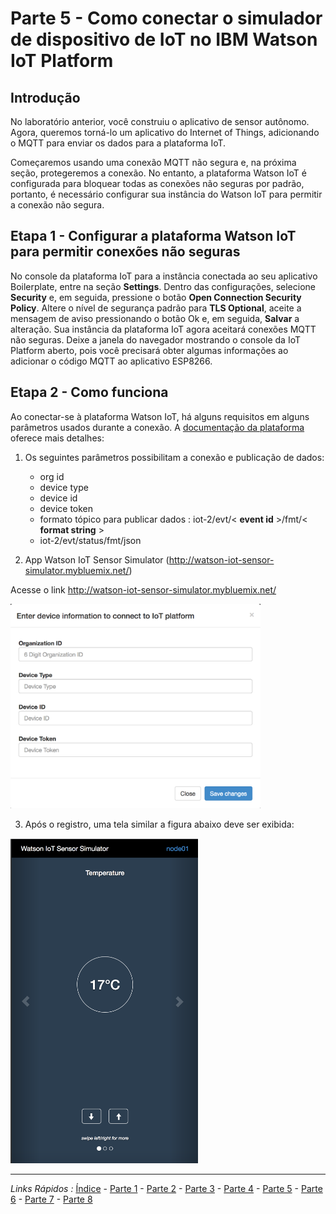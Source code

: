 # Parte 5 - Como conectar o simulador de dispositivo de IoT no IBM Watson IoT Platform

## Introdução

No laboratório anterior, você construiu o aplicativo de sensor autônomo. Agora, queremos torná-lo um aplicativo do Internet of Things, adicionando o MQTT para enviar os dados para a plataforma IoT.

Começaremos usando uma conexão MQTT não segura e, na próxima seção, protegeremos a conexão. No entanto, a plataforma Watson IoT é configurada para bloquear todas as conexões não seguras por padrão, portanto, é necessário configurar sua instância do Watson IoT para permitir a conexão não segura.

## Etapa 1 - Configurar a plataforma Watson IoT para permitir conexões não seguras

No console da plataforma IoT para a instância conectada ao seu aplicativo Boilerplate, entre na seção **Settings**. Dentro das configurações, selecione **Security** e, em seguida, pressione o botão **Open Connection Security Policy**. Altere o nível de segurança padrão para **TLS Optional**, aceite a mensagem de aviso pressionando o botão Ok e, em seguida, **Salvar** a alteração. Sua instância da plataforma IoT agora aceitará conexões MQTT não seguras. Deixe a janela do navegador mostrando o console da IoT Platform aberto, pois você precisará obter algumas informações ao adicionar o código MQTT ao aplicativo ESP8266.


## Etapa 2 - Como funciona

Ao conectar-se à plataforma Watson IoT, há alguns requisitos em alguns parâmetros usados durante a conexão.
A [documentação da plataforma](https://console.bluemix.net/docs/services/IoT/reference/security/connect_devices_apps_gw.html#connect_devices_apps_gw) oferece mais detalhes:

1. Os seguintes parâmetros possibilitam a conexão e publicação de dados:
   - org id
   - device type
   - device id
   - device token
   - formato tópico para publicar dados : iot-2/evt/< **event id** >/fmt/<  **format string** >
   - iot-2/evt/status/fmt/json
   
  
2. App Watson IoT Sensor Simulator (http://watson-iot-sensor-simulator.mybluemix.net/)

Acesse o link http://watson-iot-sensor-simulator.mybluemix.net/

<img src="https://github.com/cesariojr/iotmeetup/blob/master/content/iotsim.png" width="400">

3. Após o registro, uma tela similar a figura abaixo deve ser exibida:

<img src="https://github.com/cesariojr/iotmeetup/blob/master/content/devicesim.png" width="300">

***
*Links Rápidos :*
[Índice](https://github.com/cesariojr/iotmeetup/) - [Parte 1](/content/intro.md) - [Parte 2](/content/prereq.md) - [Parte 3](/content/boilerplate.md) - [Parte 4](/content/platform.md) - [Parte 5](/content/device.md) - [Parte 6](/content/view.md) - [Parte 7](/content/nodered.md) - [Parte 8](/content/next.md)

